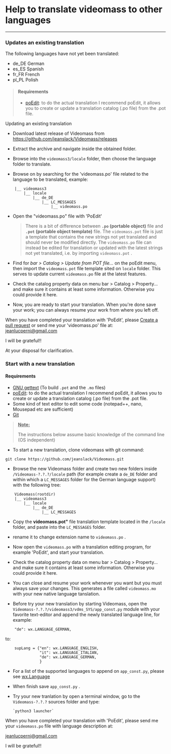 # Help to translate videomass to other languages
-----------------

### Updates an existing translation
The following languages have not yet been translated:   
- de_DE German
- es_ES Spanish
- fr_FR French
- pl_PL Polish

> #### Requirements
>
> - [poEdit](https://poedit.net/): to do the actual translation I recommend poEdit, 
it allows you to create or update a translation catalog (.po file) from the .pot file.

Updating an existing translation

- Download latest release of Videomass from https://github.com/jeanslack/Videomass/releases

- Extract the archive and navigate inside the obtained folder.

- Browse into the `videomass3/locale` folder, then choose the language folder to translate.

- Browse on by searching for the 'videomass.po' file related to the language to be translated, example:

``` Videomass(base dir.)
    |__ videomass3
        |__ locale
            |__ de_DE
                |__ LC_MESSAGES
                    |__ videomass.po
```
- Open the "videomass.po" file with 'PoEdit' 
   > There is a bit of difference between **`.po` (portable object)** file and 
   > **`.pot` (portable object template)** file. The `videomass.pot` file is just a 
   > template that contains the new strings not yet translated and should never be 
   > modified directly. The `videomass.po` file can instead be edited for translation 
   > or updated with the latest strings not yet translated, i.e. by importing `videomass.pot` .

- Find for *bar > Catalog > Update from POT file...* on the poEdit menu, then 
import the `videomass.pot` file template sited on `locale` folder. This serves 
to update current `videomass.po` file at the latest features.

- Check the catalog property data on menu bar > Catalog > Property... 
and make sure it contains at least some information. Otherwise you could provide 
it here.

- Now, you are ready to start your translation. When you're done save your work; 
you can always resume your work from where you left off.

When you have completed your translation with 'PoEdit', please [Create a pull 
request](https://github.com/jeanslack/Videomass/pulls) or send me your 
'videomass.po' file at: <jeanlucperni@gmail.com>   

I will be grateful!!

At your disposal for clarification.

### Start with a new translation

#### Requirements
- [GNU gettext](https://www.gnu.org/software/gettext) (To build `.pot` and the 
`.mo` files)
- [poEdit](https://poedit.net/): to do the actual translation I recommend poEdit, 
it allows you to create or update a translation catalog (.po file) from the .pot file.
- Some kind of text editor to edit some code (notepad++, nano, Mousepad etc are sufficient)
- [Git](https://git-scm.com/downloads)

> <ins>**Note:**</ins>
>
> The instructions below assume basic knowledge of the command line (OS independent)

- To start a new translation, clone videomass with git command:
```
git clone https://github.com/jeanslack/Videomass.git
```

- Browse the new Videomass folder and create two new folders inside 
`/Videomass-?.?.?/locale` path (for example create a `de_DE` folder and within 
which a `LC_MESSAGES` folder for the German language support) with the following tree:
```
    Videomass(rootdir)
    |__ videomass3
        |__ locale
            |__ de_DE
                |__ LC_MESSAGES
```
                
- Copy the **videomass.pot"** file translation template located in the `/locale` 
folder, and paste into the `LC_MESSAGES` folder.

- rename it to change extension name to `videomass.po` . 

- Now open the `videomass.po` with a translation editing program, for example 
'PoEdit', and start your translation.

- Check the catalog property data on menu bar > Catalog > Property... 
and make sure it contains at least some information. Otherwise you could provide 
it here.

- You can close and resume your work whenever you want but you must always save 
your changes. This generates a file called `videomass.mo` with your new native 
language tanslation.

- Before try your new translation by starting Videomass, open the 
`Videomass-?.?.?/videomass3/vdms_SYS/app_const.py` module with your favorite 
text-editor and append the newly translated language line, for example:
```
    "de": wx.LANGUAGE_GERMAN,
```
to:
```
    supLang = {"en": wx.LANGUAGE_ENGLISH,
               "it": wx.LANGUAGE_ITALIAN,
               "de": wx.LANGUAGE_GERMAN,
               }
```
- For a list of the supported languages to append on `app_const.py`, please see 
[wx.Language](https://wxpython.org/Phoenix/docs/html/wx.Language.enumeration.html#wx-language)

- When finish save `app_const.py` .

- Try your new tranlation by open a terminal window, go to the `Videomass-?.?.?` 
sources folder and type: 

      `python3 launcher`

When you have completed your translation with 'PoEdit', please send me your 
`videomass.po` file with language description at:

<jeanlucperni@gmail.com>

I will be grateful!!
